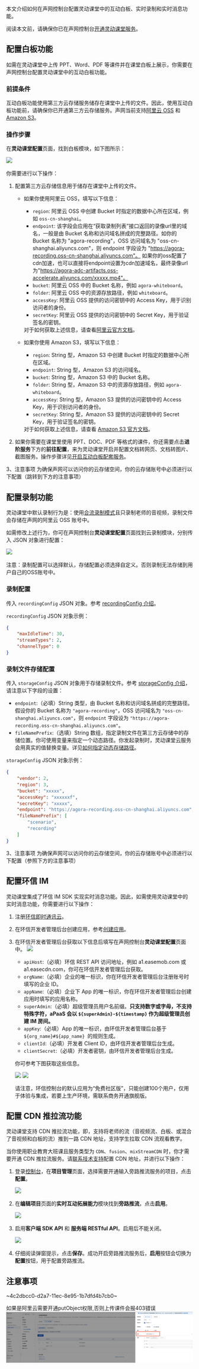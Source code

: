 本文介绍如何在声网控制台配置灵动课堂中的互动白板、实时录制和实时消息功能。

<div class="alert info">阅读本文前，请确保你已在声网控制台<a href="/cn/agora-class/agora_class_enable?platform=Web" target="_blank">开通灵动课堂服务</a>。</div>

## 配置白板功能

如需在灵动课堂中上传 PPT、Word、PDF 等课件并在课堂白板上展示，你需要在声网控制台配置灵动课堂中的互动白板功能。

### 前提条件

互动白板功能使用第三方云存储服务储存在课堂中上传的文件。因此，使用互动白板功能前，请确保你已开通第三方云存储服务。声网当前支持<a href="https://www.aliyun.com/product/oss" target="_blank">阿里云 OSS</a> 和 <a href="https://aws.amazon.com/cn/s3/?nc2=h_m1" target="_blank">Amazon S3</a>。

### 操作步骤

在**灵动课堂配置**页面，找到白板模块，如下图所示：

![](https://web-cdn.agora.io/docs-files/1673418335384)

你需要进行以下操作：

1. 配置第三方云存储信息用于储存在课堂中上传的文件。

   - 如果你使用阿里云 OSS，填写以下信息：
     - `region`: 阿里云 OSS 中创建 Bucket 时指定的数据中心所在区域，例如 `oss-cn-shanghai`。
     - `endpoint`: 该字段会应用在“获取录制列表”接口返回的录像url里的域名，一般是由 Bucket 名称和访问域名拼成的完整路径。如你的 Bucket 名称为 "agora-recording"，OSS 访问域名为 "oss-cn-shanghai.aliyuncs.com"，则 endpoint 字段设为 "https://agora-recording.oss-cn-shanghai.aliyuncs.com"。
     如果你的oss配置了cdn加速，也可以直接将endpoint设置为cdn加速域名，最终录像url为"https://agora-adc-artifacts.oss-accelerate.aliyuncs.com/xxxxx.mp4"。
     - `bucket`: 阿里云 OSS 中的 Bucket 名称，例如 `agora-whiteboard`。
     - `folder`: 阿里云 OSS 中的资源存放路径，例如 `whiteboard`。
     - `accessKey`: 阿里云 OSS 提供的访问密钥中的 Access Key，用于识别访问者的身份。
     - `secretKey`: 阿里云 OSS 提供的访问密钥中的 Secret Key，用于验证签名的密钥。
     <div class="alert info">对于如何获取上述信息，请查看<a href="https://www.alibabacloud.com/help/zh/object-storage-service/latest/description#concept-whm-jcq-tdb" target="_blank">阿里云官方文档</a>。</div>

   - 如果你使用 Amazon S3，填写以下信息：
     - `region`: String 型，Amazon S3 中创建 Bucket 时指定的数据中心所在区域。
     - `endpoint`: String 型，Amazon S3 的访问域名。
     - `bucket`: String 型，Amazon S3 中的 Bucket 名称。
     - `folder`: String 型，Amazon S3 中的资源存放路径，例如 `agora-whiteboard`。
     - `accessKey`: String 型，Amazon S3 提供的访问密钥中的 Access Key，用于识别访问者的身份。
     - `secretKey`: String 型，Amazon S3 提供的访问密钥中的 Secret Key，用于验证签名的密钥。
     <div class="alert info">对于如何获取上述信息，请查看 <a href="https://docs.aws.amazon.com/general/latest/gr/s3.html" target="_blank">Amazon S3 官方文档</a>。</div>

2. 如果你需要在课堂里使用 PPT、DOC、PDF 等格式的课件，你还需要点击**进阶服务**下方的**前往配置**，来为灵动课堂开启并配置文档转网页、文档转图片、截图服务。操作步骤详见<a href="/cn/whiteboard/enable_whiteboard#开启互动白板配套服务" target="_blank">开启互动白板配套服务</a>。

3、注意事项
为确保声网可以访问你的云存储空间，你的云存储账号中必须进行以下配置（跳转到下方的注意事项）

## 配置录制功能

灵动课堂中默认录制行为是：使用<a href="/cn/cloud-recording/cloud_recording_composite_mode?platform=RESTful" target="_blank">合流录制模式</a>且只录制老师的音视频，录制文件会存储在声网的阿里云 OSS 账号中。

如需修改上述行为，你可在声网控制台**灵动课堂配置**页面找到云录制模块，分别传入 JSON 对象进行配置：

![](https://web-cdn.agora.io/docs-files/1641291167789)

注意：录制配置可以选择默认，存储配置必须选择自定义。否则录制无法存储到用户自己的OSS账号中。

### 录制配置

传入 `recordingConfig` JSON 对象。参考 <a href="/cn/cloud-recording/cloud_recording_api_start?platform=RESTful#recordingConfig" target="_blank">recordingConfig 介绍</a>。

`recordingConfig` JSON 对象示例：

```json
{
    "maxIdleTime": 30,
    "streamTypes": 2,
    "channelType": 0
}
```

### 录制文件存储配置

传入 `storageConfig` JSON 对象用于存储录制文件。参考 <a href="/cn/cloud-recording/cloud_recording_api_start?platform=RESTful#storageConfig" target="_blank">storageConfig 介绍</a>，请注意以下字段的设置：
  - `endpoint`:（必填）String 类型，由 Bucket 名称和访问域名拼成的完整路径。假设你的 Bucket 名称为 `"agora-recording"`，OSS 访问域名为 `"oss-cn-shanghai.aliyuncs.com"`，则 `endpoint` 字段设为 `"https://agora-recording.oss-cn-shanghai.aliyuncs.com"`。
  - `fileNamePrefix`:（选填）String 数组，指定录制文件在第三方云存储中的存储位置。你可使用变量来指定一个动态路径。你发起录制时，灵动课堂云服务会用真实的值替换变量。详见[如何指定动态存储路径](/cn/agora-class/faq/agora_class_dynamic_addr)。

`storageConfig` JSON 对象示例：

```json
{
    "vendor": 2,
    "region": 3,
    "bucket": "xxxxx",
    "accessKey": "xxxxxxf",
    "secretKey": "xxxxx",
    "endpoint": "https://agora-recording.oss-cn-shanghai.aliyuncs.com",
    "fileNamePrefix": [
        "scenario",
        "recording"
    ]
}
```
3、注意事项
为确保声网可以访问你的云存储空间，你的云存储账号中必须进行以下配置（参照下方的注意事项）

## 配置环信 IM

灵动课堂集成了环信 IM SDK 实现实时消息功能。因此，如需使用灵动课堂中的实时消息功能，你需要进行以下操作：

1. 注册<a href="https://console.easemob.com/user/register" target="_blank">环信即时通讯云</a>。
2. 在环信开发者管理后台创建应用</a>，参考<a href="https://docs-im.easemob.com/im/quickstart/guide/experience#创建应用" target="_blank">创建应用</a>。
3. 在环信开发者管理后台获取以下信息后填写在声网控制台**灵动课堂配置**页面中。
   ![](https://web-cdn.agora.io/docs-files/1641291229597)
   - `apiHost`:（必填）环信 REST API 访问地址，例如 a1.easemob.com 或 a1.easecdn.com，你可在环信开发者管理后台获取。
   - `orgName`:（必填）企业的唯一标识，你在环信开发者管理后台注册账号时填写的企业 ID。
   - `appName`:（必填）企业下 App 的唯一标识，你在环信开发者管理后台创建应用时填写的应用名称。
   - `superAdmin`:（必填）超级管理员用户名前缀。**只支持数字或字母，不支持特殊字符，aPaaS 会以 `${superAdmin}-${timestamp}` 作为超级管理员创建 IM 房间。**
   - `appKey`:（必填）App 的唯一标识，由环信开发者管理后台基于 `${org_name}#${app_name} `的规则生成。
   - `clientId`:（必填）开发者 Client ID，由环信开发者管理后台生成。
   - `clientSecret`:（必填）开发者密钥，由环信开发者管理后台生成。

   你可参考下图获取这些信息。

   ![](https://web-cdn.agora.io/docs-files/1631178001176)
   ![](https://web-cdn.agora.io/docs-files/1631178086130)


   请注意，环信控制台的默认应用为“免费社区版”，只能创建100个用户，仅用于体验与集成，若要上生产环境，需联系商务开通旗舰版。

## 配置 CDN 推拉流功能

灵动课堂支持 CDN 推拉流功能，即，支持将老师的流（音视频流、白板、或混合了音视频和白板的流）推到一路 CDN 地址，支持学生拉取 CDN 流观看教学。

当你使用职业教育大班课且服务类型为 `CDN`、`fusion`、`mixStreamCDN` 时，你才需要开通 CDN 推拉流服务。请[联系技术支持](https://agora-ticket.agora.io/)配置 CDN 地址，并进行以下操作：

1. 登录[控制台](https://console.agora.io/)，在**项目管理**页面，选择需要开通输入旁路推流服务的项目，点击**配置**。

    ![](https://web-cdn.agora.io/docs-files/1642509377813)

2. 在**编辑项目**页面的**实时互动拓展能力**模块找到**旁路推流**，点击**启用**。

	![](https://web-cdn.agora.io/docs-files/1654767912798)


3. 启用**客户端 SDK API** 和 **服务端 RESTful API**。启用后不能关闭。

	![](https://web-cdn.agora.io/docs-files/1661224375437)

4. 仔细阅读弹窗提示，点击**保存**。成功开启旁路推流服务后，**启用**按钮会切换为**配置**按钮，用于配置旁路推流。



## 注意事项

~4c2dbcc0-d2a7-11ec-8e95-1b7dfd4b7cb0~

如果是阿里云需要开通putObject权限,否则上传课件会报403错误
![](./images/ali_oss_config.png)
